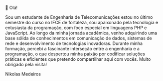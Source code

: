 👋 Olá!

Sou um estudante de Engenharia de Telecomunicações estou no último semestre do curso no IFCE de fortaleza, sou apaixonado pela tecnologia e entusiasta da programação, com foco especial em linguagens PHP e JavaScript.
Ao longo da minha jornada acadêmica, venho adquirindo uma base sólida de conhecimentos em comunicação de dados, sistemas de rede e desenvolvimento de tecnologias inovadoras.
Durante minha formação, percebi a fascinante interseção entre a engenharia e a programação, o que despertou minha paixão por codificar soluções práticas e eficientes que pretendo compartilhar aqui com vocês.
Muito obrigado pela visita!

Nikolas Medeiros
